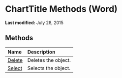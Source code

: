 
# ChartTitle Methods (Word)

 **Last modified:** July 28, 2015


## Methods



|**Name**|**Description**|
|:-----|:-----|
| [Delete](e1db4f8a-f36e-4436-d78e-09cd0cc89720.md)|Deletes the object.|
| [Select](f5649aee-838b-ff86-c097-8129ed520beb.md)|Selects the object.|
